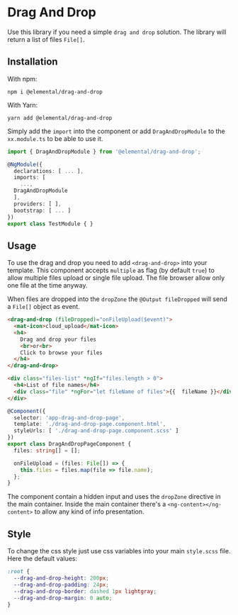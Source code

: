# Drag And Drop

Use this library if you need a simple `drag and drop` solution. The library will return a list of files `File[]`.

## Installation

With npm:

```Shell
npm i @elemental/drag-and-drop
```

With Yarn:

```Shell
yarn add @elemental/drag-and-drop
```

Simply add the `import` into the component or add `DragAndDropModule` to the `xx.module.ts` to be able to use it.

```typescript
import { DragAndDropModule } from '@elemental/drag-and-drop';

@NgModule({
  declarations: [ ... ],
  imports: [
    ...,
  DragAndDropModule
  ],
  providers: [ ],
  bootstrap: [ ... ]
})
export class TestModule { }
```

## Usage

To use the drag and drop you need to add `<drag-and-drop>` into your template.
This component accepts `multiple` as flag (by default `true`) to allow multiple files upload or single file upload.
The file browser allow only one file at the time anyway.

When files are dropped into the `dropZone` the `@Output fileDropped` will send a `File[]` object as event.

```html
<drag-and-drop (fileDropped)="onFileUpload($event)">
  <mat-icon>cloud_upload</mat-icon>
  <h4>
    Drag and drop your files
    <br>or<br>
    Click to browse your files
  </h4>
</drag-and-drop>

<div class="files-list" *ngIf="files.length > 0">
  <h4>List of file names</h4>
  <div class="file" *ngFor="let fileName of files">{{  fileName }}</div>
</div>
```

```typescript
@Component({
  selector: 'app-drag-and-drop-page',
  template: './drag-and-drop-page.component.html',
  styleUrls: [ './drag-and-drop-page.component.scss' ]
})
export class DragAndDropPageComponent {
  files: string[] = [];

  onFileUpload = (files: File[]) => {
    this.files = files.map(file => file.name);
  };
}
```

The component contain a hidden input and uses the `dropZone` directive in the main container.
Inside the main container there's a `<ng-content></ng-content>` to allow any kind of info presentation.

## Style

To change the css style just use css variables into your main `style.scss` file.
Here the default values:

```scss
:root {
  --drag-and-drop-height: 200px;
  --drag-and-drop-padding: 24px;
  --drag-and-drop-border: dashed 1px lightgray;
  --drag-and-drop-margin: 0 auto;
}
```
